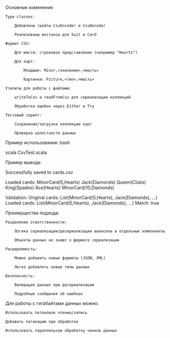 Основные изменения:

    Type classes:

        Добавлены трейты CsvEncoder и CsvDecoder

        Реализованы инстансы для Suit и Card

    Формат CSV:

        Для масти: строковое представление (например "Hearts")

        Для карт:

            Младшие: Minor,<значение>,<масть>

            Картинки: Picture,<тип>,<масть>

    Утилиты для работы с файлами:

        writeToCsv и readFromCsv для сериализации коллекций

        Обработка ошибок через Either и Try

    Тестовый скрипт:

        Сохранение/загрузка коллекции карт

        Проверка целостности данных

Пример использования:
bash

scala CsvTest.scala

Пример вывода:

Successfully saved to cards.csv

Loaded cards:
MinorCard(5,Hearts)
Jack(Diamonds)
Queen(Clubs)
King(Spades)
Ace(Hearts)
MinorCard(10,Diamonds)

Validation:
Original cards: List(MinorCard(5,Hearts), Jack(Diamonds), ...)
Loaded cards: List(MinorCard(5,Hearts), Jack(Diamonds), ...)
Match: true

Преимущества подхода:

    Разделение ответственности:

        Логика сериализации/десериализации вынесена в отдельные компоненты

        Объекты данных не знают о формате сериализации

    Расширяемость:

        Можно добавить новые форматы (JSON, XML)

        Легко добавлять новые типы данных

    Безопасность:

        Валидация данных при десериализации

        Подробные сообщения об ошибках

Для работы с гигабайтами данных можно:

    Использовать потоковое чтение/запись

    Добавить пагинацию при обработке

    Использовать параллельную обработку чанков данных



